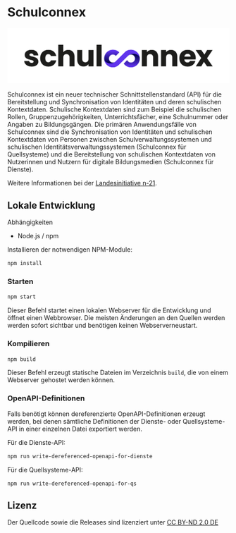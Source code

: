 
# Schulconnex

<p align="center"><img src=".github/Schulconnex_Logo_RGB.png" alt="Schulconnex Logo" width="600"></p>

Schulconnex ist ein neuer technischer Schnittstellenstandard (API) für die Bereitstellung und Synchronisation
von Identitäten und deren schulischen Kontextdaten. Schulische Kontextdaten sind zum Beispiel die schulischen Rollen,
Gruppenzugehörigkeiten, Unterrichtsfächer, eine Schulnummer oder Angaben zu Bildungsgängen. Die primären Anwendungsfälle
von Schulconnex sind die Synchronisation von Identitäten und schulischen Kontextdaten von Personen zwischen
Schulverwaltungssystemen und schulischen Identitätsverwaltungssystemen (Schulconnex für Quellsysteme) und die Bereitstellung
von schulischen Kontextdaten von Nutzerinnen und Nutzern für digitale Bildungsmedien (Schulconnex für Dienste).

Weitere Informationen bei der [Landesinitiative n-21](https://www.n-21.de/portal/seiten/moin-schule-900000111-10056.html).

## Lokale Entwicklung

Abhängigkeiten

* Node.js / npm

Installieren der notwendigen NPM-Module:

```bash
npm install
```

### Starten

```bash
npm start
```

Dieser Befehl startet einen lokalen Webserver für die Entwicklung und öffnet einen Webbrowser. Die meisten Änderungen
an den Quellen werden werden sofort sichtbar und benötigen keinen Webserverneustart.

### Kompilieren

```bash
npm build
```

Dieser Befehl erzeugt statische Dateien im Verzeichnis `build`, die von einem Webserver gehostet werden können.

### OpenAPI-Definitionen

Falls benötigt können dereferenzierte OpenAPI-Definitionen erzeugt werden, bei denen sämtliche Definitionen der Dienste-
oder Quellsysteme-API in einer einzelnen Datei exportiert werden.

Für die Dienste-API:

```bash
npm run write-dereferenced-openapi-for-dienste
```

Für die Quellsysteme-API:

```bash
npm run write-dereferenced-openapi-for-qs
```

## Lizenz

Der Quellcode sowie die Releases sind lizenziert unter [CC BY-ND 2.0 DE](https://creativecommons.org/licenses/by-nd/2.0/de/legalcode)

